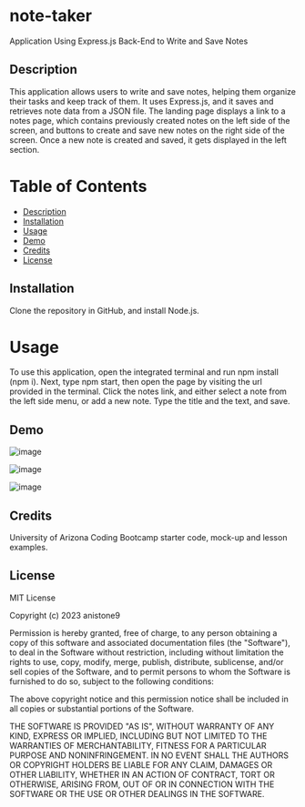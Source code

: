 # note-taker
Application Using Express.js Back-End to Write and Save Notes

## Description   
This application allows users to write and save notes, helping them organize their tasks and keep track of them. It uses Express.js, and it saves and retrieves note data from a JSON file. The landing page displays a link to a notes page, which contains previously created notes on the left side of the screen, and buttons to create and save new notes on the right side of the screen. Once a new note is created and saved, it gets displayed in the left section. 

# Table of Contents   
- [Description](#description)   
- [Installation](#installation)
- [Usage](#usage)
- [Demo](#demo)
- [Credits](#credits)  
- [License](#license)     

## Installation   
Clone the repository in GitHub, and install Node.js.           

# Usage    
To use this application, open the integrated terminal and run npm install (npm i). Next, type npm start, then open the page by visiting the url provided in the terminal. Click the notes link, and either select a note from the left side menu, or add a new note. Type the title and the text, and save.      

## Demo   

![image](https://user-images.githubusercontent.com/58886869/224580351-1f175deb-568d-4da6-99be-7fb24ec9364d.png)   

![image](https://user-images.githubusercontent.com/58886869/224580356-0db30d3b-2861-40f4-8be4-be947fe7dc75.png)   

![image](https://user-images.githubusercontent.com/58886869/224580357-21fb15a0-0470-424c-a72d-eadf99cc29be.png)   

## Credits   
University of Arizona Coding Bootcamp starter code, mock-up and lesson examples.    

## License  

MIT License

Copyright (c) 2023 anistone9

Permission is hereby granted, free of charge, to any person obtaining a copy
of this software and associated documentation files (the "Software"), to deal
in the Software without restriction, including without limitation the rights
to use, copy, modify, merge, publish, distribute, sublicense, and/or sell
copies of the Software, and to permit persons to whom the Software is
furnished to do so, subject to the following conditions:

The above copyright notice and this permission notice shall be included in all
copies or substantial portions of the Software.

THE SOFTWARE IS PROVIDED "AS IS", WITHOUT WARRANTY OF ANY KIND, EXPRESS OR
IMPLIED, INCLUDING BUT NOT LIMITED TO THE WARRANTIES OF MERCHANTABILITY,
FITNESS FOR A PARTICULAR PURPOSE AND NONINFRINGEMENT. IN NO EVENT SHALL THE
AUTHORS OR COPYRIGHT HOLDERS BE LIABLE FOR ANY CLAIM, DAMAGES OR OTHER
LIABILITY, WHETHER IN AN ACTION OF CONTRACT, TORT OR OTHERWISE, ARISING FROM,
OUT OF OR IN CONNECTION WITH THE SOFTWARE OR THE USE OR OTHER DEALINGS IN THE
SOFTWARE.  

